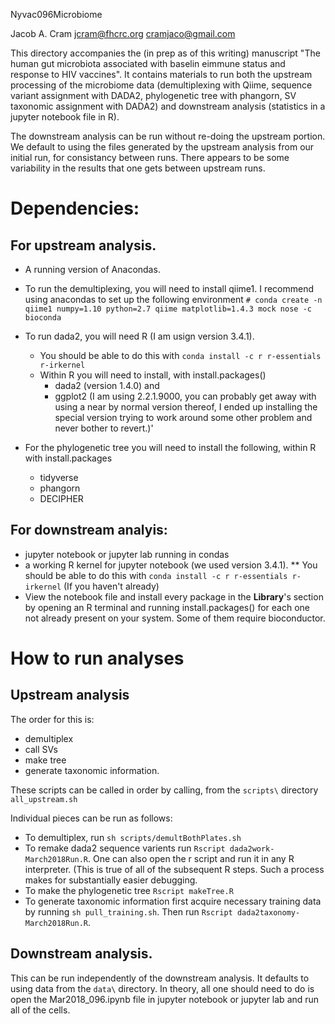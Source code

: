 Nyvac096Microbiome

Jacob A. Cram
jcram@fhcrc.org
cramjaco@gmail.com

This directory accompanies the (in prep as of this writing) manuscript "The human gut microbiota associated with baselin eimmune status and response to HIV vaccines". It contains materials to run both the upstream processing of the microbiome data (demultiplexing with Qiime, sequence variant assignment with DADA2, phylogenetic tree with phangorn, SV taxonomic assignment with DADA2) and downstream analysis (statistics in a jupyter notebook file in R).

The downstream analysis can be run without re-doing the upstream portion. We default to using the files generated by the upstream analysis from our initial run, for consistancy between runs. There appears to be some variability in the results that one gets between upstream runs.


# Dependencies:
## For upstream analysis.
 * A running version of Anacondas.
 * To run the demultiplexing, you will need to install qiime1. I recommend using anacondas to set up the following environment
`# conda create -n qiime1 numpy=1.10 python=2.7 qiime matplotlib=1.4.3 mock nose -c bioconda`

 * To run dada2, you will need R (I am usign version 3.4.1).
   * You should be able to do this with `conda install -c r r-essentials r-irkernel`
   * Within R you will need to install, with install.packages()
     * dada2 (version 1.4.0) and
     * ggplot2 (I am using 2.2.1.9000, you can probably get away with using a near by normal version thereof, I ended up installing the special version trying to work around some other problem and never bother to revert.)'

 * For the phylogenetic tree you will need to install the following, within R with install.packages
   * tidyverse
   * phangorn
   * DECIPHER

## For downstream analyis:
 * jupyter notebook or jupyter lab running in condas
 *  a working R kernel for jupyter notebook (we used version 3.4.1).
  ** You should be able to do this with `conda install -c r r-essentials r-irkernel` (If you haven't already)
 * View the notebook file and install every package in the __Library__'s section by opening an R terminal and running install.packages() for each one not already present on your system. Some of them require bioconductor.

# How to run analyses
## Upstream analysis

The order for this is:
 * demultiplex
 * call SVs
 * make tree
 * generate taxonomic information.

These scripts can be called in order by calling, from the `scripts\` directory
`all_upstream.sh`

Individual pieces can be run as follows:

 * To demultiplex, run `sh scripts/demultBothPlates.sh`
 * To remake dada2 sequence varients run `Rscript dada2work-March2018Run.R`. One can also open the r script and run it in any R interpreter. (This is true of all of the subsequent R steps. Such a process makes for substantially easier debugging.
 * To make the phylogenetic tree `Rscript makeTree.R`
 * To generate taxonomic information first acquire necessary training data by running `sh pull_training.sh`. Then run `Rscript dada2taxonomy-March2018Run.R`.

## Downstream analysis.

This can be run independently of the downstream analysis. It defaults to using data from the `data\` directory. In theory, all one should need to do is open the Mar2018_096.ipynb file in jupyter notebook or jupyter lab and run all of the cells.